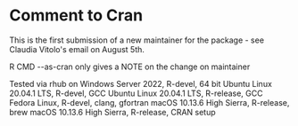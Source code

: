 # Comment to Cran  
This is the first submission of a new maintainer for the package - see Claudia Vitolo's email on August 5th. 

R CMD --as-cran only gives a NOTE on the change on maintainer 

Tested via rhub on 
Windows Server 2022, R-devel, 64 bit 
Ubuntu Linux 20.04.1 LTS, R-devel, GCC
Ubuntu Linux 20.04.1 LTS, R-release, GCC
Fedora Linux, R-devel, clang, gfortran
macOS 10.13.6 High Sierra, R-release, brew
macOS 10.13.6 High Sierra, R-release, CRAN setup


